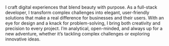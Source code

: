 I craft digital experiences that blend beauty with purpose. As a full-stack developer, I transform complex challenges into elegant, user-friendly solutions that make a real difference for businesses and their users. With an eye for design and a knack for problem-solving, I bring both creativity and precision to every project. I’m analytical, open-minded, and always up for a new adventure, whether it’s tackling complex challenges or exploring innovative ideas.